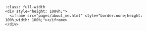# Welcome

<style>
  h1 {
    display: none;
  }
  .header-article__inner .header-article-items__end {
      display: none;
  }
  footer {
    display: none;
  }
</style>

```{raw} html
:class: full-width
<div style="height: 100vh;">
  <iframe src="pages/about_me.html" style="border:none;height: 100%;width: 100%;"></iframe>
</div>
```